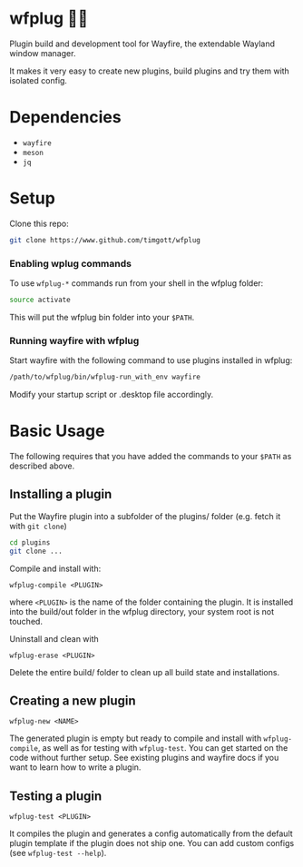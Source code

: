 # wfplug :electric_plug::fire:

Plugin build and development tool for Wayfire, the extendable Wayland window manager.

It makes it very easy to create new plugins, build plugins and try them with isolated config.

# Dependencies

- `wayfire`
- `meson`
- `jq`

# Setup

Clone this repo:

```bash
git clone https://www.github.com/timgott/wfplug
```

### Enabling wplug commands

To use `wfplug-*` commands run from your shell in the wfplug folder:

```bash
source activate
```

This will put the wfplug bin folder into your `$PATH`.

### Running wayfire with wfplug

Start wayfire with the following command to use plugins installed in wfplug:

```bash
/path/to/wfplug/bin/wfplug-run_with_env wayfire
```

Modify your startup script or .desktop file accordingly.


# Basic Usage

The following requires that you have added the commands to your `$PATH` as described above.


## Installing a plugin

Put the Wayfire plugin into a subfolder of the plugins/ folder (e.g. fetch it with `git clone`)

```bash
cd plugins
git clone ...
```

Compile and install with:

```
wfplug-compile <PLUGIN>
```

where `<PLUGIN>` is the name of the folder containing the plugin. It is installed into the build/out folder in the wfplug directory, your system root is not touched.

Uninstall and clean with

```
wfplug-erase <PLUGIN>
```

Delete the entire build/ folder to clean up all build state and installations.



## Creating a new plugin

```
wfplug-new <NAME>
```

The generated plugin is empty but ready to compile and install with `wfplug-compile`, as well as for testing with `wfplug-test`. You can get started on the code without further setup. See existing plugins and wayfire docs if you want to learn how to write a plugin.


## Testing a plugin

```
wfplug-test <PLUGIN>
```

It compiles the plugin and generates a config automatically from the default plugin template if the plugin does not ship one. You can add custom configs (see `wfplug-test --help`).
